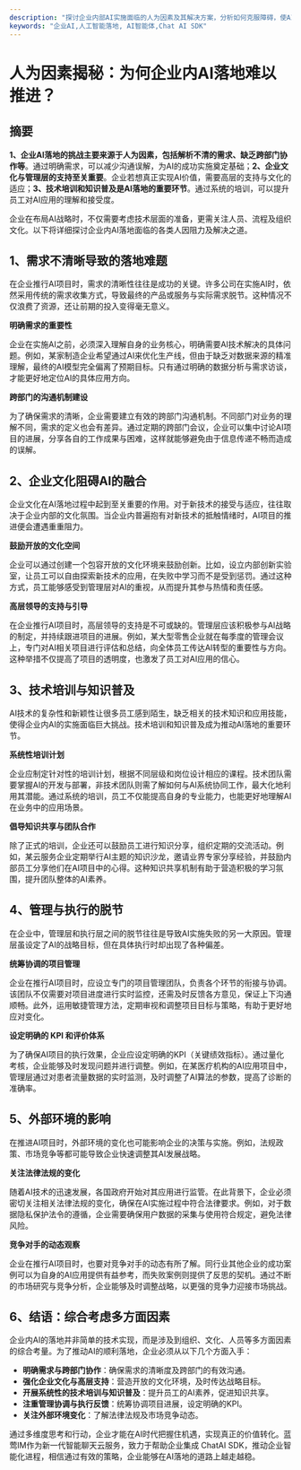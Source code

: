 ```yaml
---
description: "探讨企业内部AI实施面临的人为因素及其解决方案，分析如何克服障碍，使AI成功落地。"
keywords: "企业AI,人工智能落地, AI智能体,Chat AI SDK"
---
```

# 人为因素揭秘：为何企业内AI落地难以推进？

## 摘要

**1、企业AI落地的挑战主要来源于人为因素，包括解析不清的需求、缺乏跨部门协作等**。通过明确需求，可以减少沟通误解，为AI的成功实施奠定基础；**2、企业文化与管理层的支持至关重要**。企业若想真正实现AI价值，需要高层的支持与文化的适应；**3、技术培训和知识普及是AI落地的重要环节**。通过系统的培训，可以提升员工对AI应用的理解和接受度。

企业在布局AI战略时，不仅需要考虑技术层面的准备，更需关注人员、流程及组织文化。以下将详细探讨企业内AI落地面临的各类人因阻力及解决之道。

## 1、需求不清晰导致的落地难题

在企业推行AI项目时，需求的清晰性往往是成功的关键。许多公司在实施AI时，依然采用传统的需求收集方式，导致最终的产品或服务与实际需求脱节。这种情况不仅浪费了资源，还让前期的投入变得毫无意义。

**明确需求的重要性**

企业在实施AI之前，必须深入理解自身的业务核心，明确需要AI技术解决的具体问题。例如，某家制造企业希望通过AI来优化生产线，但由于缺乏对数据来源的精准理解，最终的AI模型完全偏离了预期目标。只有通过明确的数据分析与需求访谈，才能更好地定位AI的具体应用方向。

**跨部门的沟通机制建设**

为了确保需求的清晰，企业需要建立有效的跨部门沟通机制。不同部门对业务的理解不同，需求的定义也会有差异。通过定期的跨部门会议，企业可以集中讨论AI项目的进展，分享各自的工作成果与困难，这样就能够避免由于信息传递不畅而造成的误解。

## 2、企业文化阻碍AI的融合

企业文化在AI落地过程中起到至关重要的作用。对于新技术的接受与适应，往往取决于企业内部的文化氛围。当企业内普遍抱有对新技术的抵触情绪时，AI项目的推进便会遭遇重重阻力。

**鼓励开放的文化空间**

企业可以通过创建一个包容开放的文化环境来鼓励创新。比如，设立内部创新实验室，让员工可以自由探索新技术的应用，在失败中学习而不是受到惩罚。通过这种方式，员工能够感受到管理层对AI的重视，从而提升其参与热情和责任感。

**高层领导的支持与引导**

在企业推行AI项目时，高层领导的支持是不可或缺的。管理层应该积极参与AI战略的制定，并持续跟进项目的进展。例如，某大型零售企业就在每季度的管理会议上，专门对AI相关项目进行评估和总结，向全体员工传达AI转型的重要性与方向。这种举措不仅提高了项目的透明度，也激发了员工对AI应用的信心。

## 3、技术培训与知识普及

AI技术的复杂性和新颖性让很多员工感到陌生，缺乏相关的技术知识和应用技能，使得企业内AI的实施面临巨大挑战。技术培训和知识普及成为推动AI落地的重要环节。

**系统性培训计划**

企业应制定针对性的培训计划，根据不同层级和岗位设计相应的课程。技术团队需要掌握AI的开发与部署，非技术团队则需了解如何与AI系统协同工作，最大化地利用其潜能。通过系统的培训，员工不仅能提高自身的专业能力，也能更好地理解AI在业务中的应用场景。

**倡导知识共享与团队合作**

除了正式的培训，企业还可以鼓励员工进行知识分享，组织定期的交流活动。例如，某云服务企业定期举行AI主题的知识沙龙，邀请业界专家分享经验，并鼓励内部员工分享他们在AI项目中的心得。这种知识共享机制有助于营造积极的学习氛围，提升团队整体的AI素养。

## 4、管理与执行的脱节

在企业中，管理层和执行层之间的脱节往往是导致AI实施失败的另一大原因。管理层虽设定了AI的战略目标，但在具体执行时却出现了各种偏差。

**统筹协调的项目管理**

企业在推行AI项目时，应设立专门的项目管理团队，负责各个环节的衔接与协调。该团队不仅需要对项目进度进行实时监控，还需及时反馈各方意见，保证上下沟通顺畅。此外，运用敏捷管理方法，定期审视和调整项目目标与策略，有助于更好地应对变化。

**设定明确的 KPI 和评价体系**

为了确保AI项目的执行效果，企业应设定明确的KPI（关键绩效指标）。通过量化考核，企业能够及时发现问题并进行调整。例如，在某医疗机构的AI应用项目中，管理层通过对患者流量数据的实时监测，及时调整了AI算法的参数，提高了诊断的准确率。

## 5、外部环境的影响

在推进AI项目时，外部环境的变化也可能影响企业的决策与实施。例如，法规政策、市场竞争等都可能导致企业快速调整其AI发展战略。

**关注法律法规的变化**

随着AI技术的迅速发展，各国政府开始对其应用进行监管。在此背景下，企业必须密切关注相关法律法规的变化，确保在AI实施过程中符合法律要求。例如，对于数据隐私保护法令的遵循，企业需要确保用户数据的采集与使用符合规定，避免法律风险。

**竞争对手的动态观察**

企业在推行AI项目时，也要对竞争对手的动态有所了解。同行业其他企业的成功案例可以为自身的AI应用提供有益参考，而失败案例则提供了反思的契机。通过不断的市场研究与竞争分析，企业能够及时调整战略，以更强的竞争力迎接市场挑战。

## 6、结语：综合考虑多方面因素

企业内AI的落地并非简单的技术实现，而是涉及到组织、文化、人员等多方面因素的综合考量。为了推动AI的顺利落地，企业必须从以下几个方面入手：

- **明确需求与跨部门协作**：确保需求的清晰度及跨部门的有效沟通。
- **强化企业文化与高层支持**：营造开放的文化环境，及时传达战略目标。
- **开展系统性的技术培训与知识普及**：提升员工的AI素养，促进知识共享。
- **注重管理协调与执行反馈**：统筹协调项目进展，设定明确的KPI。
- **关注外部环境变化**：了解法律法规及市场竞争动态。

通过多维度思考和行动，企业才能在AI时代把握住机遇，实现真正的价值转化。蓝莺IM作为新一代智能聊天云服务，致力于帮助企业集成 ChatAI SDK，推动企业智能化进程，相信通过有效的策略，企业能够在AI落地的道路上越走越稳。
